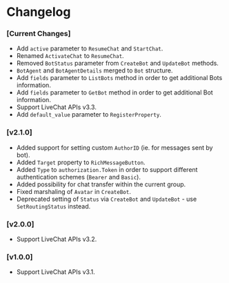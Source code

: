 # Changelog

### [Current Changes]
* Add `active` parameter to `ResumeChat` and `StartChat`.
* Renamed `ActivateChat` to `ResumeChat`.
* Removed `BotStatus` parameter from `CreateBot` and `UpdateBot` methods.
* `BotAgent` and `BotAgentDetails` merged to `Bot` structure.
* Add `fields` parameter to `ListBots` method in order to get additional Bots information.
* Add `fields` parameter to `GetBot` method in order to get additional Bot information.
* Support LiveChat APIs v3.3.
* Add `default_value` parameter to `RegisterProperty`.

### [v2.1.0]

* Added support for setting custom `AuthorID` (ie. for messages sent by bot).
* Added `Target` property to `RichMessageButton`.
* Added `Type` to `authorization.Token` in order to support different authentication schemes (`Bearer` and `Basic`).
* Added possibility for chat transfer within the current group.
* Fixed marshaling of `Avatar` in `CreateBot`.
* Deprecated setting of `Status` via `CreateBot` and `UpdateBot` - use `SetRoutingStatus` instead.

### [v2.0.0]

* Support LiveChat APIs v3.2.

### [v1.0.0]

* Support LiveChat APIs v3.1.
